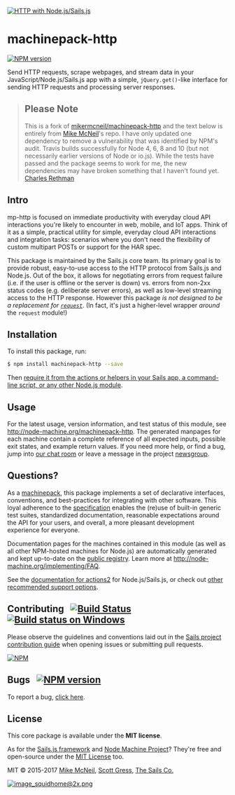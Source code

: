 [![HTTP with Node.js/Sails.js](https://camo.githubusercontent.com/9e49073459ed4e0e2687b80eaf515d87b0da4a6b/687474703a2f2f62616c64657264617368792e6769746875622e696f2f7361696c732f696d616765732f6c6f676f2e706e67)](https://sailsjs.com)

# machinepack-http
[![NPM version](https://badge.fury.io/js/machinepack-http.svg)](http://badge.fury.io/js/machinepack-http)

Send HTTP requests, scrape webpages, and stream data in your JavaScript/Node.js/Sails.js app with a simple, `jQuery.get()`-like interface for sending HTTP requests and processing server responses.

> ## Please  Note
> This is a fork of [mikermcneil/machinepack-http](https://github.com/mikermcneil/machinepack-http) and the text below is entirely from [Mike McNeil](https://github.com/mikermcneil)'s repo. I have only updated one dependency to remove a vulnerability that was identified by NPM's audit. Travis builds successfully for Node 4, 6, 8 and 10 (but not necessarily earlier versions of Node or io.js). While the tests have passed and the package seems to work for me, the new dependencies may have broken something that I haven't found yet.
> [Charles Rethman](https://github.com/chezearth)

## Intro

mp-http is focused on immediate productivity with everyday cloud API interactions you're likely to encounter in web, mobile, and IoT apps.  Think of it as a simple, practical utility for simple, everyday cloud API interactions and integration tasks: scenarios where you don't need the flexibility of custom multipart POSTs or support for the HAR spec.

This package is maintained by the Sails.js core team.  Its primary goal is to provide robust, easy-to-use access to the HTTP protocol from Sails.js and Node.js.  Out of the box, it allows for negotiating errors from request failure (i.e. if the user is offline or the server is down) vs. errors from non-2xx status codes (e.g. deliberate server errors), as well as low-level streaming access to the HTTP response.  However this package _is not designed to be a replacement for [`request`](https://npmjs.com/package/request)_.  (In fact, it's just a higher-level wrapper _around_ the `request` module!)


## Installation &nbsp;

To install this package, run:

```bash
$ npm install machinepack-http --save
```

Then [require it from the actions or helpers in your Sails app, a command-line script, or any other Node.js module](http://node-machine.org/machinepack-http).

## Usage

For the latest usage, version information, and test status of this module, see <a href="http://node-machine.org/machinepack-http" title="Send an HTTP request. (for node.js/sails.js)">http://node-machine.org/machinepack-http</a>.  The generated manpages for each machine contain a complete reference of all expected inputs, possible exit states, and example return values.  If you need more help, or find a bug, jump into [our chat room](https://gitter.im/balderdashy/sails) or leave a message in the project [newsgroup](https://groups.google.com/forum/?hl=en#!forum/sailsjs).


## Questions?

As a [machinepack](http://node-machine.org/machinepacks), this package implements a set of declarative interfaces, conventions, and best-practices for integrating with other software.  This loyal adherence to the [specification](http://node-machine.org/spec) enables the (re)use of built-in generic test suites, standardized documentation, reasonable expectations around the API for your users, and overall, a more pleasant development experience for everyone.

Documentation pages for the machines contained in this module (as well as all other NPM-hosted machines for Node.js) are automatically generated and kept up-to-date on the <a href="http://node-machine.org" title="Public machine registry for Node.js">public registry</a>.
Learn more at <a href="http://node-machine.org/implementing/FAQ" title="Machine Project FAQ (for implementors)">http://node-machine.org/implementing/FAQ</a>.

See the [documentation for actions2](http://sailsjs.com/documentation/concepts/actions-and-controllers) for Node.js/Sails.js, or check out [other recommended support options](http://sailsjs.com/support).


## Contributing &nbsp; [![Build Status](https://travis-ci.org/mikermcneil/machinepack-http.svg?branch=master)](https://travis-ci.org/mikermcneil/machinepack-http) &nbsp; [![Build status on Windows](https://ci.appveyor.com/api/projects/status/u0i1o62tsw6ymbjd/branch/master?svg=true)](https://ci.appveyor.com/project/mikermcneil/machinepack-http/branch/master)

Please observe the guidelines and conventions laid out in the [Sails project contribution guide](http://sailsjs.com/documentation/contributing) when opening issues or submitting pull requests.

[![NPM](https://nodei.co/npm/machinepack-http.png?downloads=true)](http://npmjs.com/package/machinepack-http)


## Bugs &nbsp; [![NPM version](https://badge.fury.io/js/machinepack-http.svg)](http://npmjs.com/package/machinepack-http)

To report a bug, [click here](http://sailsjs.com/bugs).


## License

This core package is available under the **MIT license**.

As for the [Sails.js framework](http://sailsjs.com) and [Node Machine Project](http://node-machine.org)?  They're free and open-source under the [MIT License](http://sailsjs.com/license) too.


MIT &copy; 2015-2017 [Mike McNeil](http://twitter.com/mikermcneil), [Scott Gress](https://twitter.com/sgress454), [The Sails Co.](https://sailsjs.com/about)


[![image_squidhome@2x.png](http://i.imgur.com/RIvu9.png)](https://sailsjs.com)
